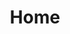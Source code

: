 ---
home: true
layout: BlogHome
icon: home
title: Home
heroImage: /logo.png
heroText: code hollow
heroFullScreen: false
heroImageStyle: 
 - top: -70px
bgImage: /assets/images/keepgrowing.jpg
bgImageDark: /assets/images/keepgrowingdark.jpg
tagline: Respect, let go and keep growing.
projects:
  - icon: project
    name: 项目名称
    desc: 项目详细描述
    link: https://你的项目链接

  - icon: link
    name: 链接名称
    desc: 链接详细描述
    link: https://链接地址

  - icon: book
    name: 书籍名称
    desc: 书籍详细描述
    link: https://你的书籍链接

  - icon: article
    name: 文章名称
    desc: 文章详细描述
    link: https://你的文章链接

  - icon: friend
    name: 伙伴名称
    desc: 伙伴详细介绍
    link: https://你的伙伴链接

  - icon: /logo.svg
    name: 自定义项目
    desc: 自定义详细介绍
    link: https://你的自定义链接

footer: One day, you'll leave this world behind. So live a life you will remember.
---